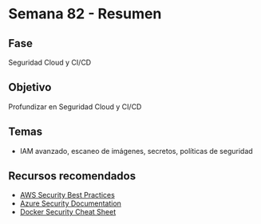 # Semana 82 - Resumen

## Fase
Seguridad Cloud y CI/CD

## Objetivo
Profundizar en Seguridad Cloud y CI/CD

## Temas
- IAM avanzado, escaneo de imágenes, secretos, políticas de seguridad

## Recursos recomendados
- [AWS Security Best Practices](https://aws.amazon.com/architecture/security-best-practices/)
- [Azure Security Documentation](https://learn.microsoft.com/en-us/azure/security/)
- [Docker Security Cheat Sheet](https://cheatsheetseries.owasp.org/cheatsheets/Docker_Security_Cheat_Sheet.html)

